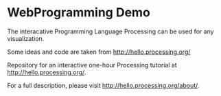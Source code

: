 WebProgramming Demo
===================

The interacative Programming Language Processing 
can be used for any visualization.

Some ideas and code are taken from http://hello.processing.org/

Repository for an interactive one-hour Processing tutorial at http://hello.processing.org/.

For a full description, please visit http://hello.processing.org/about/.